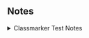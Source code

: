 ## Notes 
<details>
  <summary>Classmarker Test Notes</summary>
  <br>
  
  - PGP Key servers are public
  - DNS brute force can bypass IDP/IPS if slow enough as it can look like legit queries
  - nmap zone transfers would be detected by IPS
  - MBSA (Microsoft Baseline Security Analyzer) is free and would be used to check a windows server for security issues and give the most deail about it, as its ran with admin rights. (nessus and other vuln tools would give les details on patches installed)
  - MySQL = 3306
  - Oracle = 1521
  - Postgres = 5432
  - Microsoft SQL = 1433/1434
  - During investigation, if no login fails occured but last login was at weird time, most likley compromise
  -  Detection systems (honeypots) placed in otherwise unused network space will detect scans that blindly traverse IP ranges. Since no public services are listed, attackers who scan this range can be presumed to be hostile and are often immediately blocked by security devices that protect production systems.
  - Fast flux is a DNS technique used by botnets to hide phishing and malware delivery sites behind an ever-changing network of compromised hosts acting as proxies.
  - Decomposition diagram that maps the high-level functions to lower-level components. This will allow her to better understand how the malware package works and may help her identify areas she should focus on.
  - Trend = 
  - Heuristic = identify malware by examining the code in a virus program and analyzing the program's structure. A heuristic antivirus app using this detection method might run a process that simulates actually running the code it’s examining. When it does that, the antivirus app seeks to identify additional code logic that may help it determine if the suspected virus is really a threat.
  - Behavior = In comparason to what a thing usually would do. If you install an antivirus app that uses behavior detection, it watches your operating system, searching for suspicious events. For instance, if the antivirus program witnesses an attempt to change or modify a file or communicate over the Web, it may take action and warn you of the threat. It may also block the threat depending on how you adjust its security settings.
  - static analysis, which is analysis performed without running code. 
  - When endpoints are connected without a network control point between them, a host-based solution is required. In this case, Lucca’s specific requirement is to prevent attacks, rather than simply detect them, meaning that a HIPS is required to meet his needs. 
  - The best way to limit spam is to use a privacy or proxy service to register the domain. Many, if not most, popular registration services offer a privacy service, sometimes at an extra charge. Unfortunately, if a domain was previously registered before privacy services or proxies are used, that information can be looked up and used.
  -  A review of operational controls will often look at change management, separation of duties and other personnel controls, and process-based controls. Many administrative controls are part of an operational control review. These are sometimes conducted as Service Organization Control (SOC) audits with SOC 1, 2, and 3 reports generated depending on the level and depth of the assessment.
  - nmap’s Common Platform Enumeration is a standardized way to name applications, operating systems, and hardware. CPE output starts with cpe:/a for applications, /h for hardware, and /o for operating systems.
  - As attacks succeed, they will often create additional opportunities for discovery, resulting in more attacks. Planning the test itself, as well as the final reporting phase, should occur only once per penetration test.
  - Automated shunning, whether via an IPS or other technology, can block attackers but can also prevent penetration testers from being able to conduct scans or attacks. When planning a white-box penetration test, it is typical to discuss the presence of technologies that may block or limit the test and to either work around them or to disable them for the tester’s IP addresses if they are not directly in scope.
  - Back-off algorithm is a collision resolution mechanism which is used in random access MAC protocols (CSMA/CD). This algorithm is generally used in Ethernet to schedule re-transmissions after collisions.
  - auto shunning: Issuing the shun command blocks connections from an attacking host automatically(I.e IPS or other).
  - SIEM systems typically provide alerting, event and log correlation, compliance data gathering and reporting, data and log aggregation, and data retention capabilities. This also means that they can be used for forensic analysis as they should be designed to provide a secure copy of data. 
  - The three objectives of cybersecurity are confidentiality, integrity, and availability. Hashing and the use of integrity monitoring tools like Tripwire are both techniques used to preserve integrity; in fact, file integrity monitoring tools typically use hashing to verify that files remain intact and unchanged.
  - 
  
</details>

